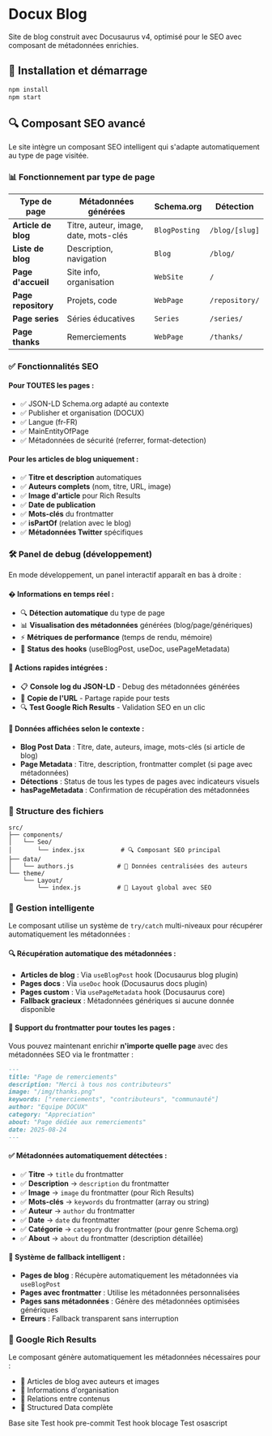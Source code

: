# Docux Blog

Site de blog construit avec Docusaurus v4, optimisé pour le SEO avec composant de métadonnées enrichies.

## 🚀 Installation et démarrage

```bash
npm install
npm start
```

## 🔍 Composant SEO avancé

Le site intègre un composant SEO intelligent qui s'adapte automatiquement au type de page visitée.

### 📊 Fonctionnement par type de page

| Type de page | Métadonnées générées | Schema.org | Détection |
|-------------|---------------------|------------|-----------|
| **Article de blog** | Titre, auteur, image, date, mots-clés | `BlogPosting` | `/blog/[slug]` |
| **Liste de blog** | Description, navigation | `Blog` | `/blog/` |
| **Page d'accueil** | Site info, organisation | `WebSite` | `/` |
| **Page repository** | Projets, code | `WebPage` | `/repository/` |
| **Page series** | Séries éducatives | `Series` | `/series/` |
| **Page thanks** | Remerciements | `WebPage` | `/thanks/` |

### ✅ Fonctionnalités SEO

#### Pour TOUTES les pages :
- ✅ JSON-LD Schema.org adapté au contexte
- ✅ Publisher et organisation (DOCUX)
- ✅ Langue (fr-FR)
- ✅ MainEntityOfPage
- ✅ Métadonnées de sécurité (referrer, format-detection)

#### Pour les articles de blog uniquement :
- ✅ **Titre et description** automatiques
- ✅ **Auteurs complets** (nom, titre, URL, image)
- ✅ **Image d'article** pour Rich Results
- ✅ **Date de publication**
- ✅ **Mots-clés** du frontmatter
- ✅ **isPartOf** (relation avec le blog)
- ✅ **Métadonnées Twitter** spécifiques

### 🛠️ Panel de debug (développement)

En mode développement, un panel interactif apparaît en bas à droite :

#### � Informations en temps réel :
- 🔍 **Détection automatique** du type de page
- 📊 **Visualisation des métadonnées** générées (blog/page/génériques)
- ⚡ **Métriques de performance** (temps de rendu, mémoire)
- 🔧 **Status des hooks** (useBlogPost, useDoc, usePageMetadata)

#### 🔧 Actions rapides intégrées :
- 📋 **Console log du JSON-LD** - Debug des métadonnées générées
- 📎 **Copie de l'URL** - Partage rapide pour tests
- 🔍 **Test Google Rich Results** - Validation SEO en un clic

#### 📄 Données affichées selon le contexte :
- **Blog Post Data** : Titre, date, auteurs, image, mots-clés (si article de blog)
- **Page Metadata** : Titre, description, frontmatter complet (si page avec métadonnées)
- **Détections** : Status de tous les types de pages avec indicateurs visuels
- **hasPageMetadata** : Confirmation de récupération des métadonnées

### 📁 Structure des fichiers

```
src/
├── components/
│   └── Seo/
│       └── index.jsx          # 🔍 Composant SEO principal
├── data/
│   └── authors.js            # 👥 Données centralisées des auteurs
└── theme/
    └── Layout/
        └── index.js          # 🎨 Layout global avec SEO
```

### 🎯 Gestion intelligente

Le composant utilise un système de `try/catch` multi-niveaux pour récupérer automatiquement les métadonnées :

#### 🔍 Récupération automatique des métadonnées :
- **Articles de blog** : Via `useBlogPost` hook (Docusaurus blog plugin)
- **Pages docs** : Via `useDoc` hook (Docusaurus docs plugin)  
- **Pages custom** : Via `usePageMetadata` hook (Docusaurus core)
- **Fallback gracieux** : Métadonnées génériques si aucune donnée disponible

#### 📝 Support du frontmatter pour toutes les pages :

Vous pouvez maintenant enrichir **n'importe quelle page** avec des métadonnées SEO via le frontmatter :

```markdown
---
title: "Page de remerciements"
description: "Merci à tous nos contributeurs"
image: "/img/thanks.png"
keywords: ["remerciements", "contributeurs", "communauté"]
author: "Equipe DOCUX"
category: "Appreciation"
about: "Page dédiée aux remerciements"
date: 2025-08-24
---
```

#### ✅ Métadonnées automatiquement détectées :
- ✅ **Titre** → `title` du frontmatter
- ✅ **Description** → `description` du frontmatter
- ✅ **Image** → `image` du frontmatter (pour Rich Results)
- ✅ **Mots-clés** → `keywords` du frontmatter (array ou string)
- ✅ **Auteur** → `author` du frontmatter
- ✅ **Date** → `date` du frontmatter
- ✅ **Catégorie** → `category` du frontmatter (pour genre Schema.org)
- ✅ **About** → `about` du frontmatter (description détaillée)

#### 🔄 Système de fallback intelligent :
- **Pages de blog** : Récupère automatiquement les métadonnées via `useBlogPost`
- **Pages avec frontmatter** : Utilise les métadonnées personnalisées
- **Pages sans métadonnées** : Génère des métadonnées optimisées génériques
- **Erreurs** : Fallback transparent sans interruption

### 🚀 Google Rich Results

Le composant génère automatiquement les métadonnées nécessaires pour :
- 📝 Articles de blog avec auteurs et images
- 🏢 Informations d'organisation
- 🔗 Relations entre contenus
- 🎯 Structured Data complète

Base site
Test hook pre-commit
Test hook blocage
Test osascript
